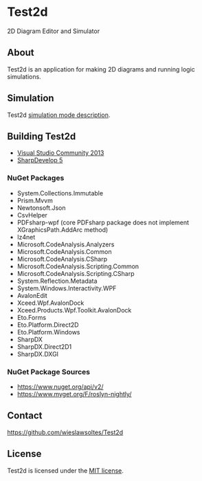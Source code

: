 # Test2d

2D Diagram Editor and Simulator

## About

Test2d is an application for making 2D diagrams and running logic simulations.

## Simulation

Test2d [simulation mode description](SIMULATION.md).

## Building Test2d

* [Visual Studio Community 2013](https://www.visualstudio.com/en-us/products/visual-studio-community-vs.aspx)
* [SharpDevelop 5](http://www.icsharpcode.net/OpenSource/SD/Download/#SharpDevelop5x)

### NuGet Packages

* System.Collections.Immutable
* Prism.Mvvm
* Newtonsoft.Json
* CsvHelper
* PDFsharp-wpf (core PDFsharp package does not implement XGraphicsPath.AddArc method)
* lz4net
* Microsoft.CodeAnalysis.Analyzers
* Microsoft.CodeAnalysis.Common
* Microsoft.CodeAnalysis.CSharp
* Microsoft.CodeAnalysis.Scripting.Common
* Microsoft.CodeAnalysis.Scripting.CSharp
* System.Reflection.Metadata
* System.Windows.Interactivity.WPF
* AvalonEdit
* Xceed.Wpf.AvalonDock
* Xceed.Products.Wpf.Toolkit.AvalonDock
* Eto.Forms
* Eto.Platform.Direct2D
* Eto.Platform.Windows
* SharpDX
* SharpDX.Direct2D1
* SharpDX.DXGI

### NuGet Package Sources

* https://www.nuget.org/api/v2/
* https://www.myget.org/F/roslyn-nightly/

## Contact

https://github.com/wieslawsoltes/Test2d

## License

Test2d is licensed under the [MIT license](LICENSE.TXT).
